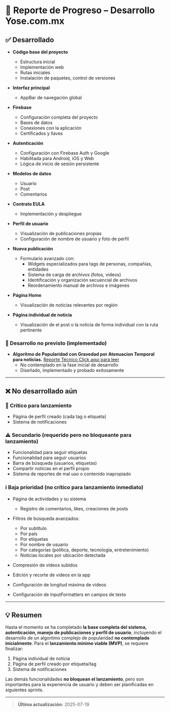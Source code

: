 # 📝 Reporte de Progreso – Desarrollo Yose.com.mx

## ✅ Desarrollado

- **Código base del proyecto**
  - Estructura inicial
  - Implementación web
  - Rutas iniciales
  - Instalación de paquetes, control de versiones

- **Interfaz principal**
  - AppBar de navegación global

- **Firebase**
  - Configuración completa del proyecto
  - Bases de datos
  - Conexiones con la aplicación
  - Certificados y llaves

- **Autenticación**
  - Configuración con Firebase Auth y Google
  - Habilitada para Android, iOS y Web
  - Lógica de inicio de sesión persistente

- **Modelos de datos**
  - Usuario
  - Post
  - Comentarios

- **Contrato EULA**
  - Implementación y despliegue

- **Perfil de usuario**
  - Visualización de publicaciones propias
  - Configuración de nombre de usuario y foto de perfil

- **Nueva publicación**
  - Formulario avanzado con:
    - Widgets especializados para tags de personas, compañías, entidades
    - Sistema de carga de archivos (fotos, videos)
    - Identificación y organización secuencial de archivos
    - Reordenamiento manual de archivos e imágenes

- **Página Home**
  - Visualización de noticias relevantes por región

- **Página individual de noticia**
  - Visualización de el post o la noticia de forma individual con la ruta pertinente

### 🧠 Desarrollo no previsto (implementado) 
- **Algoritmo de Popularidad con Gravedad por Atenuacion Temporal para noticias.**
[Reporte Técnico Click aqui para leer](https://github.com/labrujasiete/algoritmo-de-popularidad)
  - No contemplado en la fase inicial de desarrollo
  - Diseñado, implementado y probado exitosamente

---

## ❌ No desarrollado aún

### 🚨 Crítico para lanzamiento
- Página de perfil creado (cada tag o etiqueta)
- Sistema de notificaciones

### ⚠️ Secundario (requerido pero no bloqueante para lanzamiento)
- Funcionalidad para seguir etiquetas
- Funcionalidad para seguir usuarios
- Barra de búsqueda (usuarios, etiquetas)
- Compartir noticias en el perfil propio
- Sistema de reportes de mal uso o contenido inapropiado

### ℹ️ Baja prioridad (no crítico para lanzamiento inmediato)
- Página de actividades y su sistema
  - Registro de comentarios, likes, creaciones de posts
- Filtros de búsqueda avanzados:
  - Por subtítulo
  - Por país
  - Por etiquetas
  - Por nombre de usuario
  - Por categorías (política, deporte, tecnología, entretenimiento)
  - Noticias locales por ubicación detectada

- Compresión de videos subidos
- Edición y recorte de videos en la app
- Configuración de longitud máxima de videos
- Configuración de InputFormatters en campos de texto

---

## 💡 Resumen

Hasta el momento se ha completado **la base completa del sistema, autenticación, manejo de publicaciones y perfil de usuario**, incluyendo el desarrollo de un algoritmo complejo de popularidad **no contemplado inicialmente**. Para el **lanzamiento mínimo viable (MVP)**, se requiere finalizar:

1. Página individual de noticia  
2. Página de perfil creado por etiqueta/tag  
3. Sistema de notificaciones

Las demás funcionalidades **no bloquean el lanzamiento**, pero son importantes para la experiencia de usuario y deben ser planificadas en siguientes sprints.

---

> **Última actualización:** 2025-07-19
